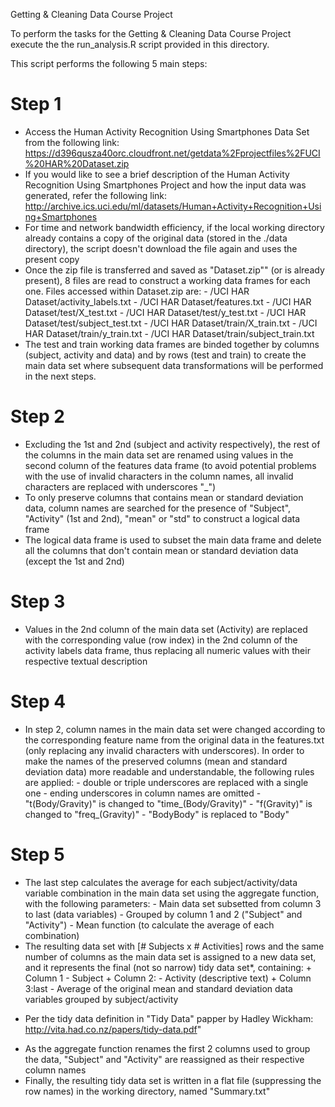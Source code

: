 Getting & Cleaning Data Course Project

To perform the tasks for the Getting & Cleaning Data Course Project execute the
the run_analysis.R script provided in this directory.

This script performs the following 5 main steps:

Step 1
======
- Access the Human Activity Recognition Using Smartphones Data Set from the following
    link:
    https://d396qusza40orc.cloudfront.net/getdata%2Fprojectfiles%2FUCI%20HAR%20Dataset.zip
- If you would like to see a brief description of the Human Activity Recognition Using
    Smartphones Project and how the input data was generated, refer the following link:
    http://archive.ics.uci.edu/ml/datasets/Human+Activity+Recognition+Using+Smartphones
- For time and network bandwidth efficiency, if the local working directory already
    contains a copy of the original data (stored in the ./data directory), the script
    doesn't download the file again and uses the present copy
- Once the zip file is transferred and saved as "Dataset.zip"" (or is already present),
    8 files are read to construct a working data frames for each one. Files accessed
    within Dataset.zip are:
        - /UCI HAR Dataset/activity_labels.txt
        - /UCI HAR Dataset/features.txt
        - /UCI HAR Dataset/test/X_test.txt
        - /UCI HAR Dataset/test/y_test.txt
        - /UCI HAR Dataset/test/subject_test.txt
        - /UCI HAR Dataset/train/X_train.txt
        - /UCI HAR Dataset/train/y_train.txt
        - /UCI HAR Dataset/train/subject_train.txt
- The test and train working data frames are binded together by columns (subject,
    activity and data) and by rows (test and train) to create the main data set
    where subsequent data transformations will be performed in the next steps.

Step 2
======
- Excluding the 1st and 2nd (subject and activity respectively), the rest of the
    columns in the main data set are renamed using values in the second column of the
    features data frame (to avoid potential problems with the use of invalid characters
    in the column names, all invalid characters are replaced with underscores "_")
- To only preserve columns that contains mean or standard deviation data, column names
    are searched for the presence of "Subject", "Activity" (1st and 2nd), "mean" or
    "std" to construct a logical data frame
- The logical data frame is used to subset the main data frame and delete all the
    columns that don't contain mean or standard deviation data (except the 1st and 2nd)
    
Step 3
======
- Values in the 2nd column of the main data set (Activity) are replaced with the
    corresponding value (row index) in the 2nd column of the activity labels data
    frame, thus replacing all numeric values with their respective textual
    description

Step 4
======
- In step 2, column names in the main data set were changed according to the
    corresponding feature name from the original data in the features.txt (only
    replacing any invalid characters with underscores). In order to make the names
    of the preserved columns (mean and standard deviation data) more readable and
    understandable, the following rules are applied:
        - double or triple underscores are replaced with a single one
        - ending underscores in column names are omitted
        - "t(Body/Gravity)" is changed to "time_(Body/Gravity)"
        - "f(Gravity)" is changed to "freq_(Gravity)"
        - "BodyBody" is replaced to "Body"

Step 5
======
- The last step calculates the average for each subject/activity/data variable
    combination in the main data set using the aggregate function, with the following
    parameters:
        - Main data set subsetted from column 3 to last (data variables)
        - Grouped by column 1 and 2 ("Subject" and "Activity")
        - Mean function (to calculate the average of each combination)
- The resulting data set with [# Subjects x # Activities] rows and the same number of
    columns as the main data set is assigned to a new data set, and it represents the
    final (not so narrow) tidy data set*, containing:
        + Column 1 - Subject
        + Column 2: - Activity (descriptive text)
        + Column 3:last - Average of the original mean and standard deviation
                            data variables grouped by subject/activity
* Per the tidy data definition in "Tidy Data" papper by Hadley Wickham:
    http://vita.had.co.nz/papers/tidy-data.pdf"
- As the aggregate function renames the first 2 columns used to group the data,
    "Subject" and "Activity" are reassigned as their respective column names
- Finally, the resulting tidy data set is written in a flat file (suppressing the row
    names) in the working directory, named "Summary.txt"
